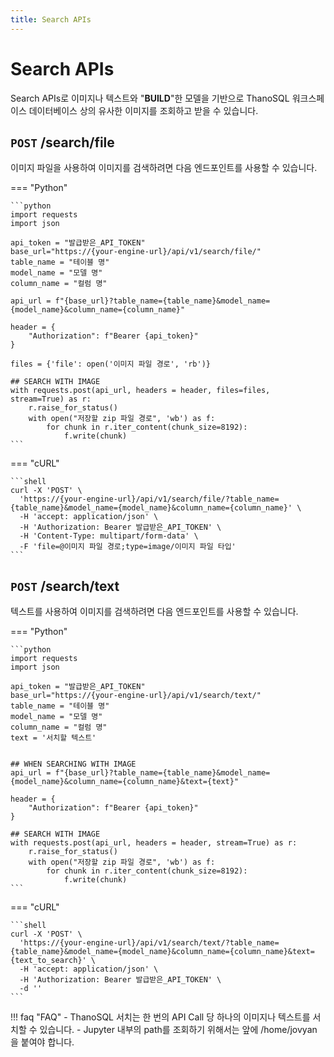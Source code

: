 ```yaml
---
title: Search APIs
---
```


# **Search APIs**

Search APIs로 이미지나 텍스트와 "__BUILD__"한 모델을 기반으로 ThanoSQL 워크스페이스 데이터베이스 상의 유사한 이미지를 조회하고 받을 수 있습니다. 

## __`POST` /search/file__

이미지 파일을 사용하여 이미지를 검색하려면 다음 엔드포인트를 사용할 수 있습니다.

=== "Python"

    ```python
    import requests
    import json

    api_token = "발급받은_API_TOKEN"
    base_url="https://{your-engine-url}/api/v1/search/file/"
    table_name = "테이블 명"
    model_name = "모델 명"
    column_name = "컬럼 명"

    api_url = f"{base_url}?table_name={table_name}&model_name={model_name}&column_name={column_name}"

    header = {
        "Authorization": f"Bearer {api_token}"
    }

    files = {'file': open('이미지 파일 경로', 'rb')}

    ## SEARCH WITH IMAGE
    with requests.post(api_url, headers = header, files=files, stream=True) as r:
        r.raise_for_status()
        with open("저장할 zip 파일 경로", 'wb') as f:
            for chunk in r.iter_content(chunk_size=8192):
                f.write(chunk)
    ```

=== "cURL"

    ```shell 
    curl -X 'POST' \
      'https://{your-engine-url}/api/v1/search/file/?table_name={table_name}&model_name={model_name}&column_name={column_name}' \
      -H 'accept: application/json' \
      -H 'Authorization: Bearer 발급받은_API_TOKEN' \
      -H 'Content-Type: multipart/form-data' \
      -F 'file=@이미지 파일 경로;type=image/이미지 파일 타입'
    ```

## __`POST` /search/text__

텍스트를 사용하여 이미지를 검색하려면 다음 엔드포인트를 사용할 수 있습니다.

=== "Python"

    ```python
    import requests
    import json

    api_token = "발급받은_API_TOKEN"
    base_url="https://{your-engine-url}/api/v1/search/text/"
    table_name = "테이블 명"
    model_name = "모델 명"
    column_name = "컬럼 명"
    text = '서치할 텍스트'


    ## WHEN SEARCHING WITH IMAGE
    api_url = f"{base_url}?table_name={table_name}&model_name={model_name}&column_name={column_name}&text={text}"

    header = {
        "Authorization": f"Bearer {api_token}"
    }

    ## SEARCH WITH IMAGE
    with requests.post(api_url, headers = header, stream=True) as r:
        r.raise_for_status()
        with open("저장할 zip 파일 경로", 'wb') as f:
            for chunk in r.iter_content(chunk_size=8192):
                f.write(chunk)
    ```

=== "cURL"

    ```shell 
    curl -X 'POST' \
      'https://{your-engine-url}/api/v1/search/text/?table_name={table_name}&model_name={model_name}&column_name={column_name}&text={text_to_search}' \
      -H 'accept: application/json' \
      -H 'Authorization: Bearer 발급받은_API_TOKEN' \
      -d ''
    ```

!!! faq "FAQ" 
    - ThanoSQL 서치는 한 번의 API Call 당 하나의 이미지나 텍스트를 서치할 수 있습니다.
    - Jupyter 내부의 path를 조회하기 위해서는 앞에 /home/jovyan 을 붙여야 합니다.
